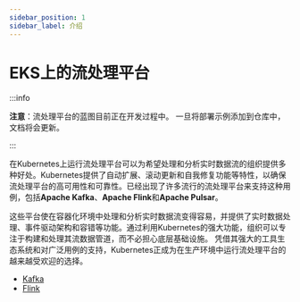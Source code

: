 ```yaml
---
sidebar_position: 1
sidebar_label: 介绍
---
```


# EKS上的流处理平台

:::info

**注意**：流处理平台的蓝图目前正在开发过程中。
一旦将部署示例添加到仓库中，文档将会更新。

:::

在Kubernetes上运行流处理平台可以为希望处理和分析实时数据流的组织提供多种好处。Kubernetes提供了自动扩展、滚动更新和自我修复功能等特性，以确保流处理平台的高可用性和可靠性。已经出现了许多流行的流处理平台来支持这种用例，包括**Apache Kafka**、**Apache Flink**和**Apache Pulsar**。

这些平台使在容器化环境中处理和分析实时数据流变得容易，并提供了实时数据处理、事件驱动架构和容错等功能。通过利用Kubernetes的强大功能，组织可以专注于构建和处理其流数据管道，而不必担心底层基础设施。
凭借其强大的工具生态系统和对广泛用例的支持，Kubernetes正成为在生产环境中运行流处理平台的越来越受欢迎的选择。

- [Kafka](https://kafka.apache.org/)
- [Flink](https://github.com/apache/flink-kubernetes-operator)

